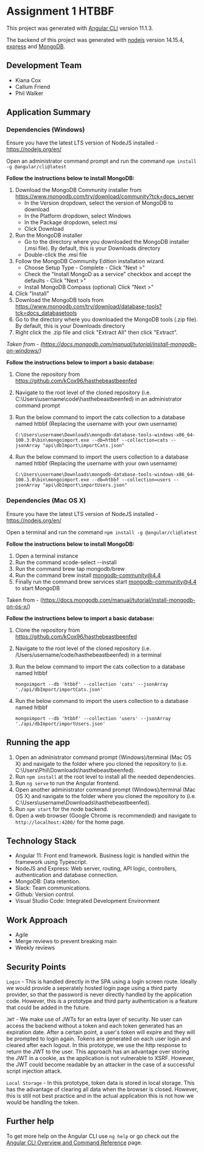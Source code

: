 # Assignment 1 HTBBF

This project was generated with [Angular CLI](https://github.com/angular/angular-cli) version 11.1.3.

The backend of this project was generated with [nodejs](https://nodejs.org/en/) version 14.15.4, [express](https://expressjs.com/) and [MongoDB](https://www.mongodb.com/).

## Development Team

- Kiana Cox
- Callum Friend
- Phil Walker

## Application Summary

### Dependencies (Windows)

Ensure you have the latest LTS version of NodeJS installed - https://nodejs.org/en/

Open an administrator command prompt and run the command `npm install -g @angular/cli@latest`

**Follow the instructions below to install MongoDB:**

1. Download the MongoDB Community installer from https://www.mongodb.com/try/download/community?tck=docs_server
   - In the Version dropdown, select the version of MongoDB to download
   - In the Platform dropdown, select Windows
   - In the Package dropdown, select msi
   - Click Download
2. Run the MongoDB installer
   - Go to the directory where you downloaded the MongoDB installer (.msi file). By default, this is your Downloads directory
   - Double-click the .msi file
3. Follow the MongoDB Community Edition installation wizard.
   - Choose Setup Type - Complete - Click "Next >"
   - Check the "Install MongoD as a service" checkbox and accept the defaults - Click "Next >"
   - Install MongoDB Compass (optional) Click "Next >"
4. Click "Install"
5. Download the MongoDB tools from https://www.mongodb.com/try/download/database-tools?tck=docs_databasetools
6.  Go to the directory where you downloaded the MongoDB tools (.zip file). By default, this is your Downloads directory
7.  Right click the .zip file and click "Extract All" then click "Extract".

_Taken from - (https://docs.mongodb.com/manual/tutorial/install-mongodb-on-windows/)_

**Follow the instructions below to import a basic database:**

1. Clone the repository from https://github.com/kCox96/hasthebeastbeenfed
2. Navigate to the root level of the cloned repository (i.e. C:\Users\username\code\hasthebeastbeenfed) in an administrator command prompt
3. Run the below command to import the cats collection to a database named htbbf (Replacing the username with your own username)

   `C:\Users\username\Downloads\mongodb-database-tools-windows-x86_64-100.3.0\bin\mongoimport.exe --db=htbbf --collection=cats --jsonArray "api\dbImport\importCats.json"`

4. Run the below command to import the users collection to a database named htbbf (Replacing the username with your own username)

   `C:\Users\username\Downloads\mongodb-database-tools-windows-x86_64-100.3.0\bin\mongoimport.exe --db=htbbf --collection=users --jsonArray "api\dbImport\importUsers.json"`

### Dependencies (Mac OS X)

Ensure you have the latest LTS version of NodeJS installed - https://nodejs.org/en/

Open a terminal and run the command `npm install -g @angular/cli@latest`

**Follow the instructions below to install MongoDB:**

1. Open a terminal instance
2. Run the command xcode-select --install
3. Run the command brew tap mongodb/brew
4. Run the command brew install mongodb-community@4.4
5. Finally run the command brew services start mongodb-community@4.4 to start MongoDB

Taken from - (https://docs.mongodb.com/manual/tutorial/install-mongodb-on-os-x/)

**Follow the instructions below to import a basic database:**

1. Clone the repository from https://github.com/kCox96/hasthebeastbeenfed
2. Navigate to the root level of the cloned repository (i.e. /Users/username/code/hasthebeastbeenfed) in a terminal
3. Run the below command to import the cats collection to a database named htbbf

   `mongoimport --db 'htbbf' --collection 'cats' --jsonArray './api/dbImport/importCats.json'`

4. Run the below command to import the users collection to a database named htbbf

   `mongoimport --db 'htbbf' --collection 'users' --jsonArray './api/dbImport/importUsers.json'`

## Running the app

1. Open an administrator command prompt (Windows)/terminal (Mac OS X) and navigate to the folder where you cloned the repository to (i.e. C:\Users\Phil\Downloads\hasthebeastbeenfed).
2. Run `npm install` at the root level to install all the needed dependencies.
3. Run `ng serve` to run the Angular frontend.
4. Open another administrator command prompt (Windows)/terminal (Mac OS X) and navigate to the folder where you cloned the repository to (i.e. C:\Users\username\Downloads\hasthebeastbeenfed).
5. Run `npm start` for the node backend.
6. Open a web browser (Google Chrome is recommended) and navigate to `http://localhost:4200/` for the home page.

## Technology Stack

- Angular 11: Front end framework. Business logic is handled within the framework using Typescript.
- NodeJS and Express: Web server, routing, API logic, controllers, authentication and database connection.
- MongoDB: Data retention.
- Slack: Team communications.
- Github: Version control.
- Visual Studio Code: Integrated Development Environment

## Work Approach

- Agile
- Merge reviews to prevent breaking main
- Weekly reviews

## Security Points

`Login` - This is handled directly in the SPA using a login screen route. Ideally we would provide a seperately hosted login page using a third party provider, so that the password is never directly handled by the application code. However, this is a prototype and third party authentication is a feature that could be added in the future.

`JWT` - We make use of JWTs for an extra layer of security. No user can access the backend without a token and each token generated has an expiration date. After a certain point, a user's token will expire and they will be prompted to login again. Tokens are generated on each user login and cleared after each logout. In this prototype, we use the http response to return the JWT to the user. This approach has an advantage over storing the JWT in a cookie, as the application is not vulnerable to XSRF. However, the JWT could become readable by an attacker in the case of a successful script injection attack.

`Local Storage` - In this prototype, token data is stored in local storage. This has the advantage of clearing all data when the browser is closed. However, this is still not best practice and in the actual application this is not how we would be handling the token.

## Further help

To get more help on the Angular CLI use `ng help` or go check out the [Angular CLI Overview and Command Reference](https://angular.io/cli) page.
